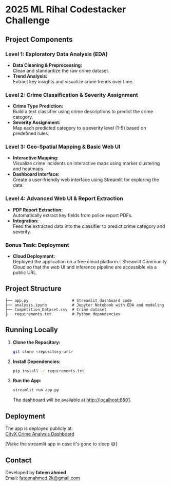 # 2025 ML Rihal Codestacker Challenge

## Project Components

### Level 1: Exploratory Data Analysis (EDA)
- **Data Cleaning & Preprocessing:**  
  Clean and standardize the raw crime dataset.
- **Trend Analysis:**  
  Extract key insights and visualize crime trends over time.

### Level 2: Crime Classification & Severity Assignment
- **Crime Type Prediction:**  
  Build a text classifier using crime descriptions to predict the crime category.
- **Severity Assignment:**  
  Map each predicted category to a severity level (1-5) based on predefined rules.

### Level 3: Geo-Spatial Mapping & Basic Web UI
- **Interactive Mapping:**  
  Visualize crime incidents on interactive maps using marker clustering and heatmaps.
- **Dashboard Interface:**  
  Create a user-friendly web interface using Streamlit for exploring the data.

### Level 4: Advanced Web UI & Report Extraction
- **PDF Report Extraction:**  
  Automatically extract key fields from police report PDFs.
- **Integration:**  
  Feed the extracted data into the classifier to predict crime category and severity.

### Bonus Task: Deployment
- **Cloud Deployment:**  
  Deployed the application on a free cloud platform - Streamlit Community Cloud so that the web UI and inference pipeline are accessible via a public URL.

## Project Structure

```
├── app.py                   # Streamlit dashboard code
├── analysis.ipynb           # Jupyter Notebook with EDA and modeling
├── Competition_Dataset.csv  # Crime dataset
├── requirements.txt         # Python dependencies
```

## Running Locally

1. **Clone the Repository:**

   ```bash
   git clone <repository-url>
   ```

2. **Install Dependencies:**

   ```bash
   pip install -r requirements.txt
   ```

3. **Run the App:**

   ```bash
   streamlit run app.py
   ```

   The dashboard will be available at [http://localhost:8501](http://localhost:8501).

## Deployment

The app is deployed publicly at:  
[CityX Crime Analysis Dashboard](https://rihal-task-ml-save-cityx-mnyynnfsfsrbw8dtdyip8n.streamlit.app/)

[Wake the streamlit app in case it's gone to sleep 😅]

## Contact

Developed by **fateen ahmed**  
Email: [fateenahmed.2k@gmail.com](mailto:fateenahmed.2k@gmail.com)

